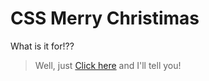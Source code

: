 # CSS Merry Christimas

What is it for!??

> Well, just [Click here](https://vanderleisilva.github.io/christmas-css) and I'll tell you!


